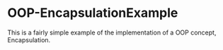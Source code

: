 # OOP-EncapsulationExample

This is a fairly simple example of the implementation of a OOP concept, Encapsulation.
